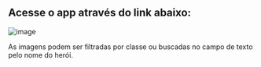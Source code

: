 <h2>Acesse o app através do link abaixo:</h2>



![image](https://user-images.githubusercontent.com/124162412/227316629-dc2c5b1e-56cf-4799-b661-8550246acf40.png)

As imagens podem ser filtradas por classe ou buscadas no campo de texto pelo nome do herói.
